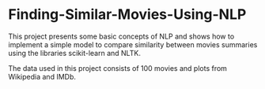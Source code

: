 # Finding-Similar-Movies-Using-NLP
This project presents some basic concepts of NLP and shows how to implement a simple model to compare similarity between movies summaries using the libraries scikit-learn and NLTK.

The data used in this project consists of 100 movies and plots from Wikipedia and IMDb.
